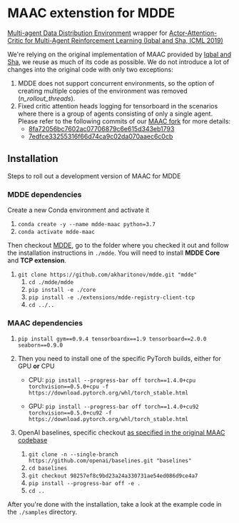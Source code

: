 # MAAC extenstion for MDDE
[Multi-agent Data Distribution Environment](https://github.com/akharitonov/mdde) wrapper for [Actor-Attention-Critic for Multi-Agent Reinforcement Learning (Iqbal and Sha, ICML 2019)](https://github.com/shariqiqbal2810/MAAC)


We're relying on the original implementation of MAAC provided by [Iqbal and Sha](https://github.com/shariqiqbal2810/MAAC), we reuse as much of its code as possible. We do not introduce a lot of changes into the original code with only two exceptions:

   1. MDDE does not support concurrent environments, so the option of creating multiple copies of the environment was removed (*n_rollout_threads*).
   2. Fixed critic attention heads logging for tensorboard in the scenarios where there is a group of agents consisting of only a single agent. Please refer to the following commits of our [MAAC fork](https://github.com/akharitonov/MAAC) for more details:
      * [8fa72056bc7602ac07706879c6e615d343eb1793](https://github.com/akharitonov/MAAC/commit/8fa72056bc7602ac07706879c6e615d343eb1793)
      * [7edfce33255316f66d74ca9c02da070aaec6c0cb](https://github.com/akharitonov/MAAC/commit/7edfce33255316f66d74ca9c02da070aaec6c0cb)

## Installation

Steps to roll out a development version of MAAC for MDDE

### MDDE dependencies

Create a new Conda environment and activate it

1. `conda create -y --name mdde-maac python=3.7`
2. `conda activate mdde-maac`

Then checkout [MDDE](https://github.com/akharitonov/mdde), go to the folder where you checked it out and follow the installation instructions in `./mdde`.
You will need to install **MDDE Core** and **TCP extension**.

1. `git clone https://github.com/akharitonov/mdde.git "mdde"`
    1. `cd ./mdde/mdde`
    2. `pip install -e ./core`
    3. `pip install -e ./extensions/mdde-registry-client-tcp`
    4. `cd ../..`

### MAAC dependencies

1. `pip install gym==0.9.4 tensorboardx==1.9 tensorboard==2.0.0 seaborn==0.9.0`

2. Then you need to install one of the specific PyTorch builds, either for GPU **or** CPU

   * CPU: `pip install --progress-bar off torch==1.4.0+cpu torchvision==0.5.0+cpu -f https://download.pytorch.org/whl/torch_stable.html`

   * GPU: `pip install --progress-bar off torch==1.4.0+cu92 torchvision==0.5.0+cu92 -f https://download.pytorch.org/whl/torch_stable.html`


3. OpenAI baselines, specific checkout [as specified in the original MAAC codebase](https://github.com/shariqiqbal2810/MAAC)

    1. `git clone -n --single-branch https://github.com/openai/baselines.git "baselines"`
    2. `cd baselines`
    3. `git checkout 98257ef8c9bd23a24a330731ae54ed086d9ce4a7`
    4. `pip install --progress-bar off -e .`
    5. `cd ..`

After you're done with the installation, take a look at the example code in the `./samples` directory.